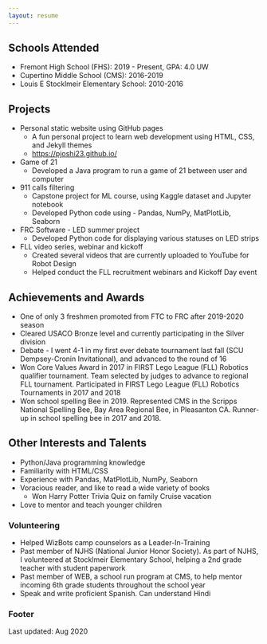 ```yaml
---
layout: resume
---
```


## Schools Attended
* Fremont High School (FHS): 2019 - Present, GPA: 4.0 UW
* Cupertino Middle School (CMS): 2016-2019 
* Louis E Stocklmeir Elementary School: 2010-2016


## Projects
* Personal static website using GitHub pages
  * A fun personal project to learn web development using HTML, CSS, and Jekyll themes
  * https://pjoshi23.github.io/
* Game of 21
  * Developed a Java program to run a game of 21 between user and computer
* 911 calls filtering
  * Capstone project for ML course, using Kaggle dataset and Jupyter notebook
  * Developed Python code using - Pandas, NumPy, MatPlotLib, Seaborn
* FRC Software - LED summer project
  * Developed Python code for displaying various statuses on LED strips
* FLL video series, webinar and kickoff
  * Created several videos that are currently uploaded to YouTube for Robot Design
  * Helped conduct the FLL recruitment webinars and Kickoff Day event


## Achievements and Awards
* One of only 3 freshmen promoted from FTC to FRC after 2019-2020 season
* Cleared USACO Bronze level and currently participating in the Silver division
* Debate - I went 4-1 in my first ever debate tournament last fall (SCU Dempsey-Cronin Invitational), and advanced to the round of 16
* Won Core Values Award in 2017 in FIRST Lego League (FLL) Robotics qualifier tournament. Team selected by judges to advance to regional FLL tournament. 
Participated in FIRST Lego League (FLL) Robotics Tournaments in 2017 and 2018   
* Won school spelling Bee in 2019. Represented CMS in the Scripps National Spelling Bee, Bay Area Regional Bee, in Pleasanton CA. Runner-up in school spelling bee in 2017 and 2018.


## Other Interests and Talents
* Python/Java programming knowledge
* Familiarity with HTML/CSS
* Experience with Pandas, MatPlotLib, NumPy, Seaborn
* Voracious reader, and like to read a wide variety of books
  * Won Harry Potter Trivia Quiz on family Cruise vacation
* Love to mentor and teach younger children

### Volunteering
* Helped WizBots camp counselors as a Leader-In-Training
* Past member of NJHS (National Junior Honor Society). As part of NJHS, I volunteered at Stocklmeir Elementary School, helping a 2nd grade teacher with student paperwork
* Past member of WEB, a school run program at CMS, to help mentor incoming 6th grade students throughout the school year
* Speak and write proficient Spanish. Can understand Hindi

### Footer

Last updated: Aug 2020 


